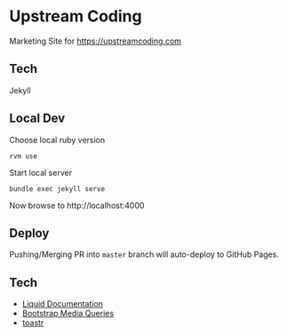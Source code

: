 # Upstream Coding
Marketing Site for https://upstreamcoding.com

## Tech
Jekyll

## Local Dev
Choose local ruby version
```
rvm use
```

Start local server
```
bundle exec jekyll serve
```

Now browse to http://localhost:4000

## Deploy
Pushing/Merging PR into `master` branch will auto-deploy to GitHub Pages.


## Tech
- [Liquid Documentation](https://shopify.github.io/liquid/filters/date/)
- [Bootstrap Media Queries](https://getbootstrap.com/docs/4.0/layout/overview/#responsive-breakpoints)
- [toastr](https://github.com/CodeSeven/toastr)
